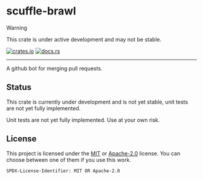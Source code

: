 # scuffle-brawl

> [!WARNING]  
> This crate is under active development and may not be stable.

[![crates.io](https://img.shields.io/crates/v/scuffle-brawl.svg)](https://crates.io/crates/scuffle-brawl) [![docs.rs](https://img.shields.io/docsrs/scuffle-brawl)](https://docs.rs/scuffle-brawl)

---

A github bot for merging pull requests.

## Status

This crate is currently under development and is not yet stable, unit tests are not yet fully implemented.

Unit tests are not yet fully implemented. Use at your own risk.

## License

This project is licensed under the [MIT](./LICENSE.MIT) or [Apache-2.0](./LICENSE.Apache-2.0) license.
You can choose between one of them if you use this work.

`SPDX-License-Identifier: MIT OR Apache-2.0`
